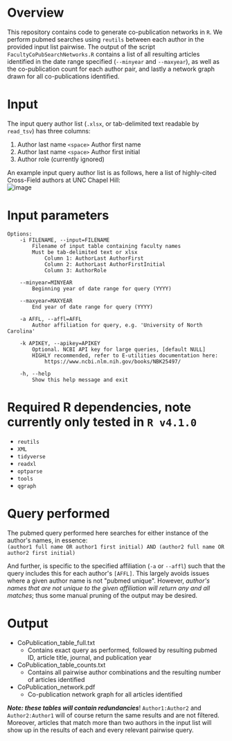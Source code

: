 # Overview
This repository contains code to generate co-publication networks in `R`. We perform pubmed searches using `reutils` between each author in the provided input list pairwise. The output of the script `FacultyCoPubSearchNetworks.R` contains a list of all resulting articles identified in the date range specified (`--minyear` and `--maxyear`), as well as the co-publication count for each author pair, and lastly a network graph drawn for all co-publications identified.

# Input
The input query author list (`.xlsx`, or tab-delimited text readable by `read_tsv`) has three columns:  
1) Author last name `<space>` Author first name
2) Author last name `<space>` Author first initial
3) Author role (currently ignored)

An example input query author list is as follows, here a list of highly-cited Cross-Field authors at UNC Chapel Hill:  
![image](https://user-images.githubusercontent.com/37712091/223880250-a15fee3f-f005-4dba-8c60-85c19689c417.png)


# Input parameters
```
Options:
	-i FILENAME, --input=FILENAME
		Filename of input table containing faculty names
		Must be tab-delimited text or xlsx
			Column 1: AuthorLast AuthorFirst
			Column 2: AuthorLast AuthorFirstInitial
			Column 3: AuthorRole

	--minyear=MINYEAR
		Beginning year of date range for query (YYYY)

	--maxyear=MAXYEAR
		End year of date range for query (YYYY)

	-a AFFL, --affl=AFFL
		Author affiliation for query, e.g. 'University of North Carolina'

	-k APIKEY, --apikey=APIKEY
		Optional. NCBI API key for large queries, [default NULL]
		HIGHLY recommended, refer to E-utilities documentation here:
			https://www.ncbi.nlm.nih.gov/books/NBK25497/

	-h, --help
		Show this help message and exit
```

# Required R dependencies, note currently only tested in `R v4.1.0`
* `reutils`
* `XML`
* `tidyverse`
* `readxl`
* `optparse`
* `tools`
* `qgraph`

# Query performed
The pubmed query performed here searches for either instance of the author's names, in essence:  
`(author1 full name OR author1 first initial) AND (author2 full name OR author2 first initial)`

And further, is specific to the specified affiliation (`-a` or `--affl`) such that the query includes this for each author's `[AFFL]`. This largely avoids issues where a given author name is not "pubmed unique". However, _author's names that are not unique to the given affiliation will return any and all matches_; thus some manual pruning of the output may be desired. 

# Output
* CoPublication_table_full.txt
  + Contains exact query as performed, followed by resulting pubmed ID, article title, journal, and publication year  
* CoPublication_table_counts.txt
  + Contains all pairwise author combinations and the resulting number of articles identified
* CoPublication_network.pdf
  + Co-publication network graph for all articles identified
 
**_Note: these tables will contain redundancies_**! `Author1:Author2` and `Author2:Author1` will of course return the same results and are not filtered. Moreover, articles that match more than two authors in the input list will show up in the results of each and every relevant pairwise query.
